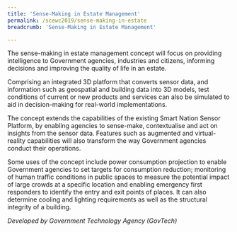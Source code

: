 ```yaml
---
title: 'Sense-Making in Estate Management'
permalink: /scewc2019/sense-making-in-estate
breadcrumb: 'Sense-Making in Estate Management'

---
```



The sense-making in estate management concept will focus on providing intelligence to Government agencies, industries and citizens, informing decisions and improving the quality of life in an estate.

Comprising an integrated 3D platform that converts sensor data, and information such as geospatial and building data into 3D models, test conditions of current or new products and services can also be simulated to aid in decision-making for real-world implementations.

The concept extends the capabilities of the existing Smart Nation Sensor Platform, by enabling agencies to sense-make, contextualise and act on insights from the sensor data. Features such as augmented and virtual-reality capabilities will also transform the way Government agencies conduct their operations.

Some uses of the concept include power consumption projection to enable Government agencies to set targets for consumption reduction; monitoring of human traffic conditions in public spaces to measure the potential impact of large crowds at a specific location and enabling emergency first responders to identify the entry and exit points of places. It can also determine cooling and lighting requirements as well as the structural integrity of a building.
 
*Developed by Government Technology Agency (GovTech)* 
